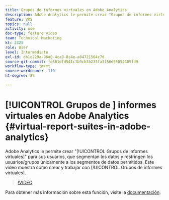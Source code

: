 ```yaml
---
title: Grupos de informes virtuales en Adobe Analytics
description: Adobe Analytics le permite crear "Grupos de informes virtuales" para sus usuarios, que segmentan sus datos y restringen a usuarios/grupos únicamente a los segmentos de datos permitidos. Este vídeo muestra cómo crear y trabajar con grupos de informes virtuales.
feature: VRS
topics: null
activity: use
doc-type: feature video
team: Technical Marketing
kt: 2325
role: User
level: Intermediate
exl-id: db1c229a-96a0-4ca0-8c4e-a04721564c7d
source-git-commit: fe861dfd541c1b9cb3b233fa3f56d55054305fd9
workflow-type: tm+mt
source-wordcount: '110'
ht-degree: 8%

---
```


# [!UICONTROL Grupos de ] informes virtuales en Adobe Analytics {#virtual-report-suites-in-adobe-analytics}

Adobe Analytics le permite crear &quot;[!UICONTROL Grupos de informes virtuales]&quot; para sus usuarios, que segmentan los datos y restringen los usuarios/grupos únicamente a los segmentos de datos permitidos. Este vídeo muestra cómo crear y trabajar con [!UICONTROL Grupos de informes virtuales].

>[!VIDEO](https://video.tv.adobe.com/v/25412/?quality=12)

Para obtener más información sobre esta función, visite la [documentación](https://experienceleague.adobe.com/docs/analytics/components/virtual-report-suites/vrs-about.html?lang=en).
